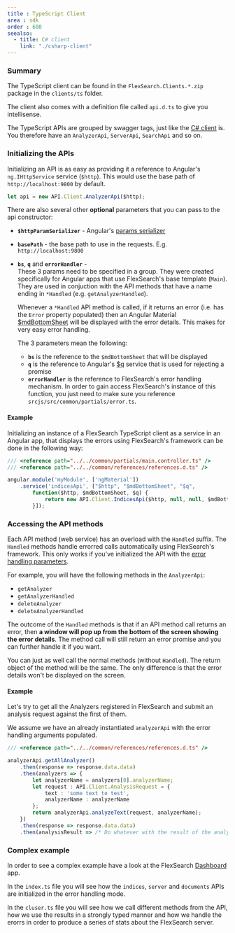 ```yaml
---
title : TypeScript Client
area : sdk
order : 600
seealso:
  - title: C# client
    link: "./csharp-client"
---
```

### Summary
The TypeScript client can be found in the `FlexSearch.Clients.*.zip` package in the `clients/ts` folder.

The client also comes with a definition file called `api.d.ts` to give you intellisense.

The TypeScript APIs are grouped by swagger tags, just like the [C# client] is. You therefore have an `AnalyzerApi`, `ServerApi`, `SearchApi` and so on.

### Initializing the APIs
Initializing an API is as easy as providing it a reference to Angular's `ng.IHttpService` service (`$http`). This would use the base path of `http://localhost:9800` by default.

```typescript
let api = new API.Client.AnalyzerApi($http);
```

There are also several other **optional** parameters that you can pass to the api constructor:

* **`$httpParamSerializer`** - Angular's [params serializer]
* **`basePath`** - the base path to use in the requests. E.g. `http://localhost:9800`
* **`bs`**, **`q`** and **`errorHandler`** -  
    <a name="errorHandling"></a>
    These 3 params need to be specified in a group. They were created specifically for Angular apps that use FlexSearch's base template (`Main`). They are used in conjuction with the API methods that have a name ending in `*Handled` (e.g. `getAnalyzerHandled`).

    Whenever a `*Handled` API method is called, if it returns an error (i.e. has the `Error` property populated) then an Angular Material [$mdBottomSheet] will be displayed with the error details. This makes for very easy error handling.

    The 3 parameters mean the following:
    - **`bs`** is the reference to the `$mdBottomSheet` that will be displayed
    - **`q`** is the reference to Angular's [$q] service that is used for rejecting a promise
    - **`errorHandler`** is the reference to FlexSearch's error handling mechanism. In order to gain access FlexSearch's instance of this function, you just need to make sure you reference `srcjs/src/common/partials/error.ts`.

#### Example

Initializing an instance of a FlexSearch TypeScript client as a service in an Angular app, that displays the errors using FlexSearch's framework can be done in the following way:

```typescript
/// <reference path="../../common/partials/main.controller.ts" />
/// <reference path="../../common/references/references.d.ts" />

angular.module('myModule', ['ngMaterial'])
    .service('indicesApi', ["$http", "$mdBottomSheet", "$q",
        function($http, $mdBottomSheet, $q) {
            return new API.Client.IndicesApi($http, null, null, $mdBottomSheet, $q, errorHandler);
        }]);
```

### Accessing the API methods

Each API method (web service) has an overload with the `Handled` suffix. The `Handled` methods handle errorred calls automatically using FlexSearch's framework. This only works if you've initialized the API with the [error handling parameters](#errorHandling).

For example, you will have the following methods in the `AnalyzerApi`:
* `getAnalyzer`
* `getAnalyzerHandled`
* `deleteAnalyzer`
* `deleteAnalyzerHandled`

The outcome of the `Handled` methods is that if an API method call returns an error, then **a window will pop up from the bottom of the screen showing the error details**. The method call will still return an error promise and you can further handle it if you want.

You can just as well call the normal methods (without `Handled`). The return object of the method will be the same. The only difference is that the error details won't be displayed on the screen.

#### Example

Let's try to get all the Analyzers registered in FlexSearch and submit an analysis request against the first of them.

We assume we have an already instantiated `analyzerApi` with the error handling arguments populated.

```typescript
/// <reference path="../../common/references/references.d.ts" />

analyzerApi.getAllAnalyzer()
    .then(response => response.data.data)
    .then(analyzers => {
        let analyzerName = analyzers[0].analyzerName;
        let request : API.Client.AnalysisRequest = {
            text : 'some text to test',
            analyzerName : analyzerName
        };
        return analyzerApi.analyzeText(request, analyzerName);
    })
    .then(response => response.data.data)
    .then(analysisResult => /* Do whatever with the result of the analysis */ ());
```

### Complex example

In order to see a complex example have a look at the FlexSearch [Dashboard] app.

In the `index.ts` file you will see how the `indices`, `server` and `documents` APIs are initialized in the error handling mode.

In the `cluser.ts` file you will see how we call different methods from the API, how we use the results in a strongly typed manner and how we handle the erorrs in order to produce a series of stats about the FlexSearch server.


[C# client]: ./csharp-client
[params serializer]: https://docs.angularjs.org/api/ng/service/$httpParamSerializer
[$mdBottomSheet]: https://material.angularjs.org/latest/demo/bottomSheet
[$q]: https://docs.angularjs.org/api/ng/service/$q
[Dashboard]: https://github.com/FlexSearch/FlexSearch/tree/master/srcjs/src/apps/dashboard
